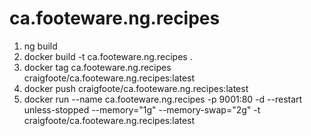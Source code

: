 # ca.footeware.ng.recipes

1. ng build
1. docker build -t ca.footeware.ng.recipes .
1. docker tag ca.footeware.ng.recipes craigfoote/ca.footeware.ng.recipes:latest
1. docker push craigfoote/ca.footeware.ng.recipes:latest
1. docker run 
--name ca.footeware.ng.recipes 
-p 9001:80 
-d 
--restart unless-stopped 
--memory="1g" 
--memory-swap="2g" 
-t craigfoote/ca.footeware.ng.recipes:latest